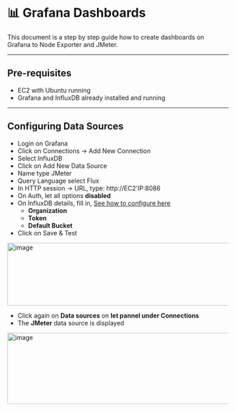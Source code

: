 # 📊 Grafana Dashboards

This document is a step by step guide how to create dashboards on Grafana to Node Exporter and JMeter.

---
## Pre-requisites

- EC2 with Ubuntu running
- Grafana and InfluxDB already installed and running

---
## Configuring Data Sources

- Login on Grafana
- Click on Connections -> Add New Connection
- Select InfluxDB
- Click on Add New Data Source
- Name type JMeter
- Query Language select Flux
- In HTTP session -> URL, type: http://EC2'IP:8086
- On Auth, let all options **disabled**
- On InfluxDB details, fill in, [See how to configure here](https://github.com/almeidas-tatiane/robust-api-performance/edit/main/docs/configure-influx-injection-machine)
  - **Organization**
  - **Token**
  - **Default Bucket**
- Click on Save & Test
<img width="1467" height="143" alt="image" src="https://github.com/user-attachments/assets/8fb4f127-4c7b-4a27-9957-d9583a2d87d2" />

- Click again on **Data sources** on **let pannel under Connections**
- The **JMeter** data source is displayed
<img width="1503" height="162" alt="image" src="https://github.com/user-attachments/assets/4fb5ada0-51ab-4188-946b-2f3a0026cffe" />

